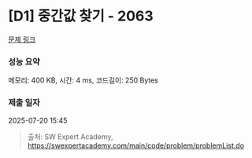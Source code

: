 # [D1] 중간값 찾기 - 2063 

[문제 링크](https://swexpertacademy.com/main/code/problem/problemDetail.do?contestProbId=AV5QPsXKA2UDFAUq) 

### 성능 요약

메모리: 400 KB, 시간: 4 ms, 코드길이: 250 Bytes

### 제출 일자

2025-07-20 15:45



> 출처: SW Expert Academy, https://swexpertacademy.com/main/code/problem/problemList.do